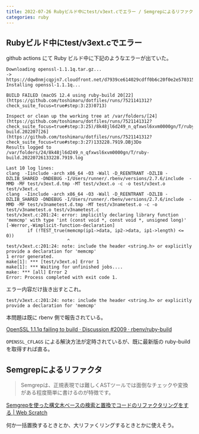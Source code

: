 ```yaml
---
title: 2022-07-26 Rubyビルド中にtest/v3ext.cでエラー / Semgrepによるリファクタ
categories: ruby
---
```


## Rubyビルド中にtest/v3ext.cでエラー

github actions にて Ruby ビルド中に下記のようなエラーが出ていた。

```
Downloading openssl-1.1.1q.tar.gz...
-> https://dqw8nmjcqpjn7.cloudfront.net/d7939ce614029cdff0b6c20f0e2e5703158a489a72b2507b8bd51bf8c8fd10ca
Installing openssl-1.1.1q...

BUILD FAILED (macOS 12.4 using ruby-build 20[22](https://github.com/toshimaru/dotfiles/runs/7521141312?check_suite_focus=true#step:3:23)0713)

Inspect or clean up the working tree at /var/folders/[24](https://github.com/toshimaru/dotfiles/runs/7521141312?check_suite_focus=true#step:3:25)/8k48jl6d249_n_qfxwsl6xvm0000gn/T/ruby-build.202207[26](https://github.com/toshimaru/dotfiles/runs/7521141312?check_suite_focus=true#step:3:27)133228.7919.DBj3Do
Results logged to /var/folders/24/8k48jl6d249_n_qfxwsl6xvm0000gn/T/ruby-build.20220726133228.7919.log

Last 10 log lines:
clang  -Iinclude -arch x86_64 -O3 -Wall -D_REENTRANT -DZLIB -DZLIB_SHARED -DNDEBUG -I/Users/runner/.rbenv/versions/2.7.6/include  -MMD -MF test/v3ext.d.tmp -MT test/v3ext.o -c -o test/v3ext.o test/v3ext.c
clang  -Iinclude -arch x86_64 -O3 -Wall -D_REENTRANT -DZLIB -DZLIB_SHARED -DNDEBUG -I/Users/runner/.rbenv/versions/2.7.6/include  -MMD -MF test/v3nametest.d.tmp -MT test/v3nametest.o -c -o test/v3nametest.o test/v3nametest.c
test/v3ext.c:201:24: error: implicitly declaring library function 'memcmp' with type 'int (const void *, const void *, unsigned long)' [-Werror,-Wimplicit-function-declaration]
        if (!TEST_true(memcmp(ip1->data, ip2->data, ip1->length) <= 0))
                       ^
test/v3ext.c:201:24: note: include the header <string.h> or explicitly provide a declaration for 'memcmp'
1 error generated.
make[1]: *** [test/v3ext.o] Error 1
make[1]: *** Waiting for unfinished jobs....
make: *** [all] Error 2
Error: Process completed with exit code 1.
```

エラー内容だけ抜き出すとこれ。

```
test/v3ext.c:201:24: note: include the header <string.h> or explicitly provide a declaration for 'memcmp'
```

本問題は既に rbenv 側で報告されている。

[OpenSSL 1.1.1q failing to build · Discussion #2009 · rbenv/ruby-build](https://github.com/rbenv/ruby-build/discussions/2009)

`OPENSSL_CFLAGS` による解決方法が定時されているが、既に最新版の ruby-build を取得すれば直る。

## Semgrepによるリファクタ

> Semgrepは、正規表現では難しくASTツールでは面倒なチェックや変換がある程度簡単に書けるのが特徴です。

[Semgrepを使った構文木ベースの検索と置換でコードのリファクタリングをする \| Web Scratch](https://efcl.info/2020/12/04/semgrep/)

何か一括置換するときとか、大リファくリングするときとかに使えそう。

